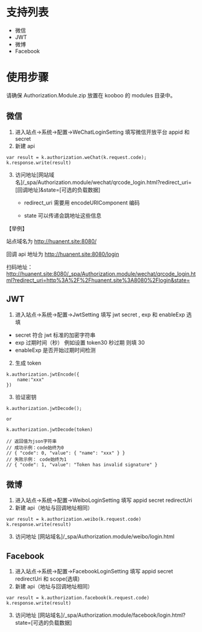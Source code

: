 # 支持列表

- 微信
- JWT
- 微博
- Facebook

# 使用步骤

请确保 Authorization.Module.zip 放置在 kooboo 的 modules 目录中。

## 微信

1. 进入站点->系统->配置->WeChatLoginSetting 填写微信开放平台 appid 和 secret
2. 新建 api

```
var result = k.authorization.weChat(k.request.code);
k.response.write(result)
```

3. 访问地址[网站域名]/\_spa/Authorization.module/wechat/qrcode_login.html?redirect_uri=[回调地址]&state=[可选的负载数据]

   - redirect_uri 需要用 encodeURIComponent 编码

   - state 可以传递会跳地址这些信息

【举例】

站点域名为 http://huanent.site:8080/

回调 api 地址为 http://huanent.site:8080/login

扫码地址：http://huanent.site:8080/_spa/Authorization.module/wechat/qrcode_login.html?redirect_uri=http%3A%2F%2Fhuanent.site%3A8080%2Flogin&state=

## JWT

1. 进入站点->系统->配置->JwtSetting 填写 jwt secret , exp 和 enableExp 选填

- secret 符合 jwt 标准的加密字符串
- exp 过期时间（秒） 例如设置 token30 秒过期 则填 30
- enableExp 是否开始过期时间检测

2. 生成 token

```
k.authorization.jwtEncode({
    name:"xxx"
})
```

3. 验证密钥

```
k.authorization.jwtDecode();

or

k.authorization.jwtDecode(token)

// 返回值为json字符串
// 成功示例：code始终为0
// { "code": 0, "value": { "name": "xxx" } }
// 失败示例： code始终为1
// { "code": 1, "value": "Token has invalid signature" }

```

## 微博

1. 进入站点->系统->配置->WeiboLoginSetting 填写 appid secret redirectUri
2. 新建 api（地址与回调地址相同）

```
var result = k.authorization.weibo(k.request.code)
k.response.write(result)
```

3. 访问地址 [网站域名]/\_spa/Authorization.module/weibo/login.html

## Facebook

1. 进入站点->系统->配置->FacebookLoginSetting 填写 appid secret redirectUri 和 scope(选填)
2. 新建 api（地址与回调地址相同）

```
var result = k.authorization.facebook(k.request.code)
k.response.write(result)
```

3. 访问地址 [网站域名]/\_spa/Authorization.module/facebook/login.html?state=[可选的负载数据]
